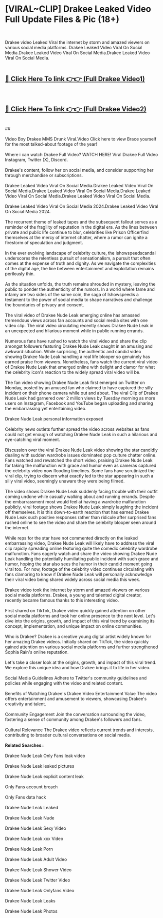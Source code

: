 # [VIRAL~CLIP] Drakee Leaked Video Full Update Files & Pic (18+) <br>
<br>

Drakee video Leaked Viral the internet by storm and amazed viewers on various social media platforms. Drakee Leaked Video Viral On Social Media.Drakee Leaked Video Viral On Social Media.Drakee Leaked Video Viral On Social Media.<br>
 <br>

##  <a href="https://play.trustnlinepharmacy.us?title=Full Drakee&ref=git">🔴 Click Here To link 👉👉 (Full Drakee Video1)</a><br>
  <br>

##  <a href="https://play.trustnlinepharmacy.us?title=Full Drakee&ref=git">🔴 Click Here To link 👉👉 (Full Drakee Video2)</a><br>
  <br>
  ##


  <br>

  <br>
Video Boy Drakee MMS Drunk Viral.Video Click here to view Brace yourself for the most talked-about footage of the year!
<br><br>
Where i can watch Drakee Full Video? WATCH HERE! Viral Drakee Full Video Instagram, Twitter (X), Discord.
<br><br>
Drakee's content, follow her on social media, and consider supporting her through merchandise or subscriptions.
<br><br>
Drakee Leaked Video Viral On Social Media.Drakee Leaked Video Viral On Social Media.Drakee Leaked Video Viral On Social Media.Drakee Leaked Video Viral On Social Media.Drakee Leaked Video Viral On Social Media.
<br><br>
Drakee Leaked Video Viral On Social Media 2024.Drakee Leaked Video Viral On Social Media 2024.
<br><br>
The recurrent theme of leaked tapes and the subsequent fallout serves as a reminder of the fragility of reputation in the digital era. As the lines between private and public life continue to blur, celebrities like Prison Officerfind themselves at the mercy of internet chatter, where a rumor can ignite a firestorm of speculation and judgment.
<br><br>
In the ever evolving landscape of celebrity culture, the Ishowspeedscandal underscores the relentless pursuit of sensationalism, a pursuit that often comes at the expense of truth and dignity. As we navigate the complexities of the digital age, the line between entertainment and exploitation remains perilously thin.
<br><br>
As the situation unfolds, the truth remains shrouded in mystery, leaving the public to ponder the authenticity of the rumors. In a world where fame and infamy are two sides of the same coin, the saga of Ishowspeedis a testament to the power of social media to shape narratives and challenge the boundaries of privacy and consent.
<br><br>
The viral video of Drakee Nude Leak emerging online has amassed tremendous views across fan accounts and social media sites with one video clip. The viral video circulating recently shows Drakee Nude Leak in an unexpected and hilarious moment while in public running errands.
<br><br>
Numerous fans have rushed to watch the viral video and share the clip amongst followers featuring Drakee Nude Leak caught in an amusing and awkward situation. While surprising, the authentic and candid video showing Drakee Nude Leak handling a real life blooper so genuinely has earned praise from viewers. Nonetheless, fans watch the current viral video of Drakee Nude Leak that emerged online with delight and clamor for what the celebrity icon's reaction to the widely spread viral video will be.
<br><br>
The fan video showing Drakee Nude Leak first emerged on Twitter on Monday, posted by an amused fan who claimed to have captured the silly incident on their phone camera while out and about. The viral Clip of Drakee Nude Leak had garnered over 2 million views by Tuesday morning as more users on Instagram, Facebook and YouTube began uploading and sharing the embarrassing yet entertaining video.
<br><br>
Drakee Nude Leak personal information exposed
<br><br>
Celebrity news outlets further spread the video across websites as fans could not get enough of watching Drakee Nude Leak in such a hilarious and eye-catching viral moment.
<br><br>
Discussion over the viral Drakee Nude Leak video showing the star candidly dealing with sudden wardrobe issues dominated pop culture chatter online. Fans watched and rewatched the short video, praising Drakee Nude Leak for taking the malfunction with grace and humor even as cameras captured the celebrity video now flooding timelines. Some fans have scrutinized the viral clip, trying to discern what exactly led to the star appearing in such a silly viral video, seemingly unaware they were being filmed.
<br><br>
The video shows Drakee Nude Leak suddenly facing trouble with their outfit coming undone while casually walking about and running errands. Despite the embarrassment most would feel at having a wardrobe malfunction publicly, viral footage shows Drakee Nude Leak simply laughing the incident off themselves. It is this down-to-earth reaction that has earned Drakee Nude Leak such positive responses rather than ridicule after surprised fans rushed online to see the video and share the celebrity blooper seen around the internet.
<br><br>
While reps for the star have not commented directly on the leaked embarrassing video, Drakee Nude Leak will likely have to address the viral clip rapidly spreading online featuring quite the comedic celebrity wardrobe malfunction. Fans eagerly watch and share the video showing Drakee Nude Leak handling the potentially humiliating public incident with such grace and humor, hoping the star also sees the humor in their candid moment going viral too. For now, footage of the celebrity video continues circulating with fans clamoring to know if Drakee Nude Leak will personally acknowledge their viral video being shared widely across social media this week.
<br><br>
Drakee video took the internet by storm and amazed viewers on various social media platforms. Drakee, a young and talented digital creator, recently became famous thanks to this interesting video.
<br><br>
First shared on TikTok, Drakee video quickly gained attention on other social media platforms and took her online presence to the next level. Let's dive into the origins, growth, and impact of this viral trend by examining its concept, implementation, and unique impact on online communities.
<br><br>
Who is Drakee? Drakee is a creative young digital artist widely known for her amazing Drakee videos. Initially shared on TikTok, the video quickly gained attention on various social media platforms and further strengthened Sophia Rain's online reputation.
<br><br>
Let's take a closer look at the origins, growth, and impact of this viral trend. We explore this unique idea and how Drakee brings it to life in her video.
<br><br>
Social Media Guidelines Adhere to Twitter's community guidelines and policies while engaging with the video and related content.
<br><br>
Benefits of Watching Drakee's Drakee Video Entertainment Value The video offers entertainment and amusement to viewers, showcasing Drakee's creativity and talent.
<br><br>
Community Engagement Join the conversation surrounding the video, fostering a sense of community among Drakee's followers and fans.
<br><br>
Cultural Relevance The Drakee video reflects current trends and interests, contributing to broader cultural conversations on social media.
<br><br>
<strong>Related Searches :</strong>
<br><br>
Drakee Nude Leak Only Fans leak video
<br><br>
Drakee Nude Leak leaked pictures
<br><br>
Drakee Nude Leak explicit content leak
<br><br>
Only Fans account breach
<br><br>
Only Fans data hack
<br><br>
Drakee Nude Leak Leaked
<br><br>
Drakee Nude Leak Nude
<br><br>
Drakee Nude Leak Sexy Video
<br><br>
Drakee Nude Leak xxx Video
<br><br>
Drakee Nude Leak Porn
<br><br>
Drakee Nude Leak Adult Video
<br><br>
Drakee Nude Leak Shower Video
<br><br>
Drakee Nude Leak Twitter Video
<br><br>
Drakee Nude Leak Onlyfans Video
<br><br>
Drakee Nude Leak Leaks
<br><br>
Drakee Nude Leak Photos